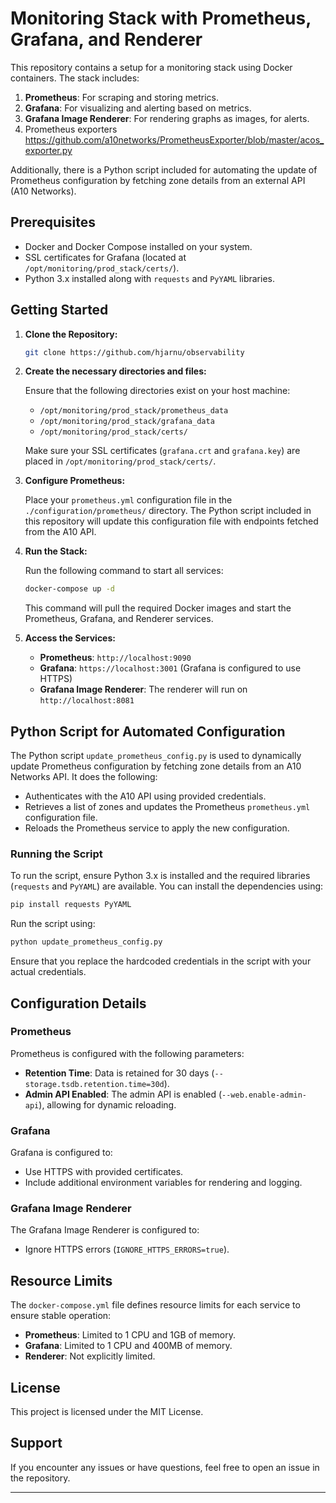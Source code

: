 # Monitoring Stack with Prometheus, Grafana, and Renderer

This repository contains a setup for a monitoring stack using Docker containers. The stack includes:

1. **Prometheus**: For scraping and storing metrics.
2. **Grafana**: For visualizing and alerting based on metrics.
3. **Grafana Image Renderer**: For rendering graphs as images, for alerts.
4. Prometheus exporters https://github.com/a10networks/PrometheusExporter/blob/master/acos_exporter.py

Additionally, there is a Python script included for automating the update of Prometheus configuration by fetching zone details from an external API (A10 Networks).

## Prerequisites

- Docker and Docker Compose installed on your system.
- SSL certificates for Grafana (located at `/opt/monitoring/prod_stack/certs/`).
- Python 3.x installed along with `requests` and `PyYAML` libraries.

## Getting Started

1. **Clone the Repository:**

   ```bash
   git clone https://github.com/hjarnu/observability
   ```

2. **Create the necessary directories and files:**

   Ensure that the following directories exist on your host machine:

   - `/opt/monitoring/prod_stack/prometheus_data`
   - `/opt/monitoring/prod_stack/grafana_data`
   - `/opt/monitoring/prod_stack/certs/`

   Make sure your SSL certificates (`grafana.crt` and `grafana.key`) are placed in `/opt/monitoring/prod_stack/certs/`.

3. **Configure Prometheus:**

   Place your `prometheus.yml` configuration file in the `./configuration/prometheus/` directory. The Python script included in this repository will update this configuration file with endpoints fetched from the A10 API.

4. **Run the Stack:**

   Run the following command to start all services:

   ```bash
   docker-compose up -d
   ```

   This command will pull the required Docker images and start the Prometheus, Grafana, and Renderer services.

5. **Access the Services:**

   - **Prometheus**: `http://localhost:9090`
   - **Grafana**: `https://localhost:3001` (Grafana is configured to use HTTPS)
   - **Grafana Image Renderer**: The renderer will run on `http://localhost:8081`

## Python Script for Automated Configuration

The Python script `update_prometheus_config.py` is used to dynamically update Prometheus configuration by fetching zone details from an A10 Networks API. It does the following:

- Authenticates with the A10 API using provided credentials.
- Retrieves a list of zones and updates the Prometheus `prometheus.yml` configuration file.
- Reloads the Prometheus service to apply the new configuration.

### Running the Script

To run the script, ensure Python 3.x is installed and the required libraries (`requests` and `PyYAML`) are available. You can install the dependencies using:

```bash
pip install requests PyYAML
```

Run the script using:

```bash
python update_prometheus_config.py
```

Ensure that you replace the hardcoded credentials in the script with your actual credentials.

## Configuration Details

### Prometheus

Prometheus is configured with the following parameters:

- **Retention Time**: Data is retained for 30 days (`--storage.tsdb.retention.time=30d`).
- **Admin API Enabled**: The admin API is enabled (`--web.enable-admin-api`), allowing for dynamic reloading.

### Grafana

Grafana is configured to:

- Use HTTPS with provided certificates.
- Include additional environment variables for rendering and logging.

### Grafana Image Renderer

The Grafana Image Renderer is configured to:

- Ignore HTTPS errors (`IGNORE_HTTPS_ERRORS=true`).

## Resource Limits

The `docker-compose.yml` file defines resource limits for each service to ensure stable operation:

- **Prometheus**: Limited to 1 CPU and 1GB of memory.
- **Grafana**: Limited to 1 CPU and 400MB of memory.
- **Renderer**: Not explicitly limited.

## License

This project is licensed under the MIT License.

## Support

If you encounter any issues or have questions, feel free to open an issue in the repository.

---

